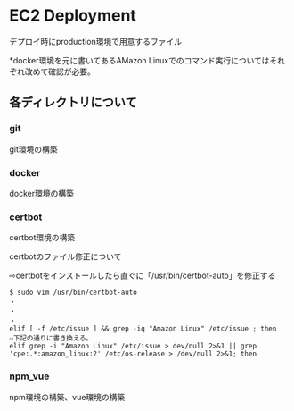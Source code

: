# EC2 Deployment

デプロイ時にproduction環境で用意するファイル

*docker環境を元に書いてあるAMazon Linuxでのコマンド実行についてはそれぞれ改めて確認が必要。

## 各ディレクトリについて

### git

git環境の構築

### docker

docker環境の構築

### certbot

certbot環境の構築

certbotのファイル修正について

⇨certbotをインストールしたら直ぐに「/usr/bin/certbot-auto」を修正する

```
$ sudo vim /usr/bin/certbot-auto
・
・
・
elif [ -f /etc/issue ] && grep -iq "Amazon Linux" /etc/issue ; then
⇨下記の通りに書き換える。
elif grep -i "Amazon Linux" /etc/issue > dev/null 2>&1 || grep 'cpe:.*:amazon_linux:2' /etc/os-release > /dev/null 2>&1; then
```


### npm_vue

npm環境の構築、vue環境の構築

